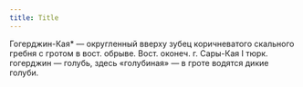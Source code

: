 ```yaml
---
title: Title
---
```


Гогерджин-Кая* — округленный вверху зубец коричневатого скального гребня с
гротом в вост. обрыве. Вост. оконеч. г. Сары-Кая I тюрк. гогерджин — голубь,
здесь «голубиная» — в гроте водятся дикие голуби.
